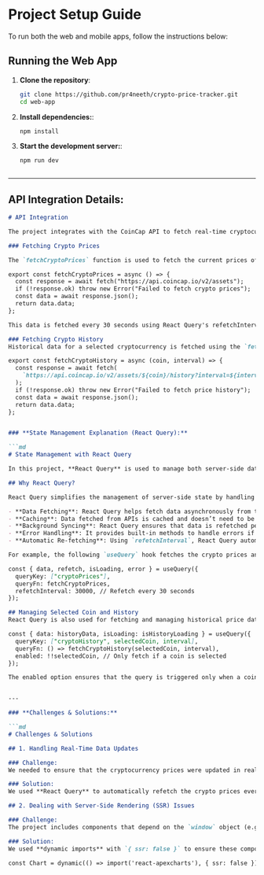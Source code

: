 # Project Setup Guide

To run both the web and mobile apps, follow the instructions below:

## Running the Web App

1. **Clone the repository**:
   ```bash
   git clone https://github.com/pr4neeth/crypto-price-tracker.git
   cd web-app

2. **Install dependencies:**:
   ```bash
   npm install

3. **Start the development server:**:
   ```bash
   npm run dev



---

## **API Integration Details:**

```md
# API Integration

The project integrates with the CoinCap API to fetch real-time cryptocurrency prices and historical data.

### Fetching Crypto Prices

The `fetchCryptoPrices` function is used to fetch the current prices of all cryptocurrencies.

export const fetchCryptoPrices = async () => {
  const response = await fetch("https://api.coincap.io/v2/assets");
  if (!response.ok) throw new Error("Failed to fetch crypto prices");
  const data = await response.json();
  return data.data;
};

This data is fetched every 30 seconds using React Query's refetchInterval.

### Fetching Crypto History
Historical data for a selected cryptocurrency is fetched using the `fetchCryptoHistory` function:

export const fetchCryptoHistory = async (coin, interval) => {
  const response = await fetch(
    `https://api.coincap.io/v2/assets/${coin}/history?interval=${interval}`
  );
  if (!response.ok) throw new Error("Failed to fetch price history");
  const data = await response.json();
  return data.data;
};


### **State Management Explanation (React Query):**

```md
# State Management with React Query

In this project, **React Query** is used to manage both server-side data fetching and local state management.

## Why React Query?

React Query simplifies the management of server-side state by handling the fetching, caching, synchronization, and updating of data. It reduces the need for complex state management libraries and provides several key benefits:

- **Data Fetching**: React Query helps fetch data asynchronously from the API without writing additional code for data fetching logic.
- **Caching**: Data fetched from APIs is cached and doesn’t need to be fetched again until it expires or the data is refetched at regular intervals.
- **Background Syncing**: React Query ensures that data is refetched periodically, keeping the app up to date without requiring the user to refresh the page.
- **Error Handling**: It provides built-in methods to handle errors if the API fails.
- **Automatic Re-fetching**: Using `refetchInterval`, React Query automatically re-fetches data at a set interval (30 seconds in this case) to keep the information current.

For example, the following `useQuery` hook fetches the crypto prices and handles the refetching:

const { data, refetch, isLoading, error } = useQuery({
  queryKey: ["cryptoPrices"],
  queryFn: fetchCryptoPrices,
  refetchInterval: 30000, // Refetch every 30 seconds
});

## Managing Selected Coin and History
React Query is also used for fetching and managing historical price data for the selected cryptocurrency. When the user selects a coin, the useQuery hook fetches the historical data for that coin and stores it in the component's state.

const { data: historyData, isLoading: isHistoryLoading } = useQuery({
  queryKey: ["cryptoHistory", selectedCoin, interval],
  queryFn: () => fetchCryptoHistory(selectedCoin, interval),
  enabled: !!selectedCoin, // Only fetch if a coin is selected
});

The enabled option ensures that the query is triggered only when a coin is selected. React Query handles the rest of the state management internally, such as loading, caching, and error handling.


---

### **Challenges & Solutions:**

```md
# Challenges & Solutions

## 1. Handling Real-Time Data Updates

### Challenge:
We needed to ensure that the cryptocurrency prices were updated in real-time without reloading the page.

### Solution:
We used **React Query** to automatically refetch the crypto prices every 30 seconds using the `refetchInterval` option. This allowed us to display up-to-date information without any manual intervention.

## 2. Dealing with Server-Side Rendering (SSR) Issues

### Challenge:
The project includes components that depend on the `window` object (e.g., charts), which caused issues during SSR.

### Solution:
We used **dynamic imports** with `{ ssr: false }` to ensure these components are only rendered client-side:

const Chart = dynamic(() => import('react-apexcharts'), { ssr: false });


